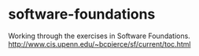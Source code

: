 software-foundations
====================

Working through the exercises in Software Foundations. http://www.cis.upenn.edu/~bcpierce/sf/current/toc.html
